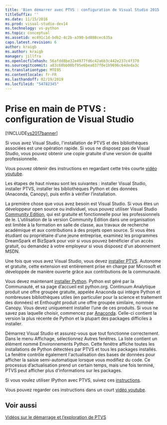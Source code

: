 ```yaml
---
title: 'Bien démarrer avec PTVS : configuration de Visual Studio 2015 | Microsoft Docs'
titleSuffix: ''
ms.date: 11/15/2016
ms.prod: visual-studio-dev14
ms.technology: vs-python
ms.topic: conceptual
ms.assetid: ec491c1d-bdb2-4c2b-a390-bd808cec635a
caps.latest.revision: 6
author: kraigb
ms.author: kraigb
manager: jillfra
ms.openlocfilehash: 56afdd8be32e4977fd6c42a6b3c442e237c4f370
ms.sourcegitcommit: a83c60bb00bf95e6bea037f0e1b9696c64deda3c
ms.translationtype: MTE95
ms.contentlocale: fr-FR
ms.lasthandoff: 02/19/2019
ms.locfileid: "54782345"
---
```

# <a name="getting-started-with-ptvs-setting-up-visual-studio"></a>Prise en main de PTVS : configuration de Visual Studio

[!INCLUDE[vs2017banner](../includes/vs2017banner.md)]

Si vous avez Visual Studio, l'installation de PTVS et des bibliothèques associées est une opération rapide. Si vous ne disposez pas de Visual Studio, vous pouvez obtenir une copie gratuite d'une version de qualité professionnelle.

Vous pouvez obtenir des instructions en regardant cette très courte [vidéo youtube](https://www.youtube.com/watch?v=_okUV47eM5c&list=PLReL099Y5nRdLgGAdrb_YeTdEnd23s6Ff&index=1).

Les étapes de haut niveau sont les suivantes : installer Visual Studio, installer PTVS, installer les bibliothèques Python et des données (Anaconda, Canopy), puis enfin à vérifier l’installation.

La première chose que vous avez besoin est Visual Studio. Si vous êtes un développeur open source ou individuel, vous pouvez utiliser Visual Studio [Community Edition](https://www.visualstudio.com/products/visual-studio-community-vs), qui est gratuite et fonctionnelle pour les professionnels de le. L’utilisation de la version Community Edition dans une organisation est limitée à la formation en salle de classe, aux travaux de recherche académique et aux contributions à des projets open source. Si vous êtes étudiant ou propriétaire d'une jeune entreprise, examinez les programmes DreamSpark et BizSpark pour voir si vous pouvez bénéficier d'un accès gratuit, ou demandez à votre employeur si vous disposez d'un abonnement MSDN.

Une fois que vous avez Visual Studio, vous devez [installer PTVS](http://pytools.codeplex.com/wikipage?title=PTVS%20Installation). Autonome et gratuite, cette extension est entièrement prise en charge par Microsoft et développée de manière ouverte grâce aux contributions de la communauté.

Vous devez maintenant [installer Python](https://www.python.org/download/). Python est géré par la Communauté, et sa page d’accueil est python.org. Continuum Analytique produit une offre groupée gratuite, appelée Anaconda qui intègre Python et nombreuses bibliothèques utiles (en particulier pour la science et traitement des données) et Enthought produit une offre groupée similaire, nommée Canopy. Vous devez uniquement installer l’une de ces produits. Si vous ne savez pas laquelle choisir, commencez par [Anaconda](https://www.continuum.io/downloads). Celle-ci contient la version la plus récente de Python et la plupart des packages difficiles à installer.

Démarrez Visual Studio et assurez-vous que tout fonctionne correctement. Dans le menu Affichage, sélectionnez Autres fenêtres. La liste contient un élément nommé Environnements Python. Cette fenêtre affiche toutes les installations de Python détectées par PTVS et tous les packages installés. La fenêtre contrôle également l'actualisation des bases de données pour afficher la saisie semi-automatique lorsque vous modifiez du code. Ce processus d’actualisation prend un certain temps, mais une fois terminé, PTVS peut afficher plus d’informations sur les packages.

Si vous voulez utiliser IPython avec PTVS, suivez ces [instructions](http://pytools.codeplex.com/wikipage?title=Using%20IPython%20with%20PTVS).

Vous pouvez regarder ces instructions dans un court [vidéo youtube](https://www.youtube.com/watch?v=_okUV47eM5c&list=PLReL099Y5nRdLgGAdrb_YeTdEnd23s6Ff&index=1).

## <a name="see-also"></a>Voir aussi

[Vidéos sur le démarrage et l’exploration de PTVS](https://www.youtube.com/playlist?list=PLReL099Y5nRdLgGAdrb_YeTdEnd23s6Ff)
